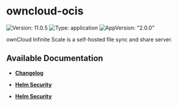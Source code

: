 # owncloud-ocis

![Version: 11.0.5](https://img.shields.io/badge/Version-11.0.5-informational?style=flat-square) ![Type: application](https://img.shields.io/badge/Type-application-informational?style=flat-square) ![AppVersion: "2.0.0"](https://img.shields.io/badge/AppVersion-"2.0.0"-informational?style=flat-square)

ownCloud Infinite Scale is a self-hosted file sync and share server.

## Available Documentation

- [**Changelog**](CHANGELOG)

- [**Helm Security**](container-security)

- [**Helm Security**](helm-security)

